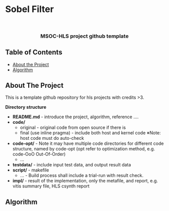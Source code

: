 # Sobel Filter



<br />
<p align="center">

  <h3 align="center">MSOC-HLS project github template</h3>
  
</p>



<!-- TABLE OF CONTENTS -->
## Table of Contents

* [About the Project](#about-the-project)
* [Algorithm](#Algorithm)



<!-- ABOUT THE PROJECT -->
## About The Project
This is a template github repository for hls projects with credits >3.

**Directory structure**
* **README.md** - introduce the project, algorithm, reference ....
* **code/**
  * original - original code from open source if there is 
  * final (use inline pragma) - include both host and kernel code ※Note: host code must do auto-check
* **code-opt/** - Note it may have multiple code directories for different code structure, named by code-opt  (opt refer to optimization method, e.g. code-OoO  Out-Of-Order)
  * ...
* **testdata/** - include input test data, and output result data
* **script/** - makefile
  * ... - Build process shall include a trial-run with result check. 
* **impl/** - result of the implementation, only the metafile, and report, e.g. vitis summary file, HLS csynth report

## Algorithm
